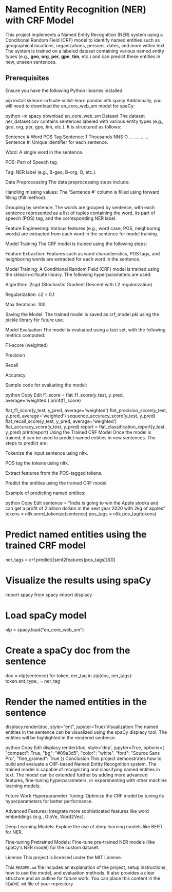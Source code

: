 
# Named Entity Recognition (NER) with CRF Model

This project implements a Named Entity Recognition (NER) system using a Conditional Random Field (CRF) model to identify named entities such as geographical locations, organizations, persons, dates, and more within text. The system is trained on a labeled dataset containing various named entity types (e.g., **geo**, **org**, **per**, **gpe**, **tim**, etc.) and can predict these entities in new, unseen sentences.



## Prerequisites

Ensure you have the following Python libraries installed:

pip install sklearn-crfsuite scikit-learn pandas nltk spacy
Additionally, you will need to download the en_core_web_sm model for spaCy:

python -m spacy download en_core_web_sm
Dataset
The dataset ner_dataset.csv contains sentences labeled with various entity types (e.g., geo, org, per, gpe, tim, etc.). It is structured as follows:


Sentence #	Word	POS	Tag
Sentence: 1	Thousands	NNS	O
...	...	...	...
Sentence #: Unique identifier for each sentence.

Word: A single word in the sentence.

POS: Part of Speech tag.

Tag: NER label (e.g., B-geo, B-org, O, etc.).

Data Preprocessing
The data preprocessing steps include:

Handling missing values: The 'Sentence #' column is filled using forward filling (ffill method).

Grouping by sentence: The words are grouped by sentence, with each sentence represented as a list of tuples containing the word, its part of speech (POS) tag, and the corresponding NER label.

Feature Engineering: Various features (e.g., word case, POS, neighboring words) are extracted from each word in the sentence for model training.

Model Training
The CRF model is trained using the following steps:

Feature Extraction: Features such as word characteristics, POS tags, and neighboring words are extracted for each word in the sentence.

Model Training: A Conditional Random Field (CRF) model is trained using the sklearn-crfsuite library. The following hyperparameters are used:

Algorithm: l2sgd (Stochastic Gradient Descent with L2 regularization)

Regularization: c2 = 0.1

Max Iterations: 100

Saving the Model: The trained model is saved as crf_model.pkl using the pickle library for future use.

Model Evaluation
The model is evaluated using a test set, with the following metrics computed:

F1-score (weighted)

Precision

Recall

Accuracy

Sample code for evaluating the model:

python
Copy
Edit
f1_score = flat_f1_score(y_test, y_pred, average='weighted')
print(f1_score)

flat_f1_score(y_test, y_pred, average='weighted')
flat_precision_score(y_test, y_pred, average='weighted')
sequence_accuracy_score(y_test, y_pred)
flat_recall_score(y_test, y_pred, average='weighted')
flat_accuracy_score(y_test, y_pred)
report = flat_classification_report(y_test, y_pred)
print(report)
Using the Trained CRF Model
Once the model is trained, it can be used to predict named entities in new sentences. The steps to predict are:

Tokenize the input sentence using nltk.

POS tag the tokens using nltk.

Extract features from the POS-tagged tokens.

Predict the entities using the trained CRF model.

Example of predicting named entities:

python
Copy
Edit
sentence = "India is going to win the Apple stocks and can get a profit of 2 billion dollars in the next year 2020 with 2kg of apples"
tokens = nltk.word_tokenize(sentence)
pos_tags = nltk.pos_tag(tokens)

# Predict named entities using the trained CRF model
ner_tags = crf.predict([sent2features(pos_tags)])[0]

# Visualize the results using spaCy
import spacy
from spacy import displacy

# Load spaCy model
nlp = spacy.load("en_core_web_sm")

# Create a spaCy doc from the sentence
doc = nlp(sentence)
for token, ner_tag in zip(doc, ner_tags):
    token.ent_type_ = ner_tag

# Render the named entities in the sentence
displacy.render(doc, style="ent", jupyter=True)
Visualization
The named entities in the sentence can be visualized using the spaCy displacy tool. The entities will be highlighted in the rendered sentence.

python
Copy
Edit
displacy.render(doc, style='dep', jupyter=True, options={
    "compact": True, "bg": "#09a3d5", "color": "white", "font": "Source Sans Pro", "fine_grained": True
})
Conclusion
This project demonstrates how to build and evaluate a CRF-based Named Entity Recognition system. The trained model is capable of recognizing and classifying named entities in text. The model can be extended further by adding more advanced features, fine-tuning hyperparameters, or experimenting with other machine learning models.

Future Work
Hyperparameter Tuning: Optimize the CRF model by tuning its hyperparameters for better performance.

Advanced Features: Integrate more sophisticated features like word embeddings (e.g., GloVe, Word2Vec).

Deep Learning Models: Explore the use of deep learning models like BERT for NER.

Fine-tuning Pretrained Models: Fine-tune pre-trained NER models (like spaCy's NER model) for the custom dataset.

License
This project is licensed under the MIT License.

This `README.md` file includes an explanation of the project, setup instructions, how to use the model, and evaluation methods. It also provides a clear structure and an outline for future work. You can place this content in the `README.md` file of your repository.







